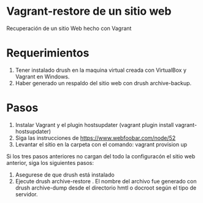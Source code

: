 # Vagrant-restore de un sitio web
Recuperación de un sitio Web hecho con Vagrant

# Requerimientos

1.  Tener instalado drush en la maquina virtual creada con VirtualBox  y Vagrant en Windows.
2.  Haber generado un respaldo del sitio web con drush archive-backup. 

# Pasos
 
1. Instalar Vagrant y el plugin hostsupdater (vagrant plugin install vagrant-hostsupdater)
2. Siga las instrucciones de https://www.webfoobar.com/node/52
3. Levantar el sitio en la carpeta con el comando: vagrant provision up

Si los tres pasos anteriores no cargan del todo la configuracón el sitio web anterior, siga los siguientes pasos:

1. Asegurese de que drush está instalado 
2. Ejecute drush archive-restore <nombre del archivo backup generado con drush> .   El nombre del archivo fue generado con drush archive-dump desde el directorio hmtl o docroot según el tipo de servidor.
  
  
  
  
  
